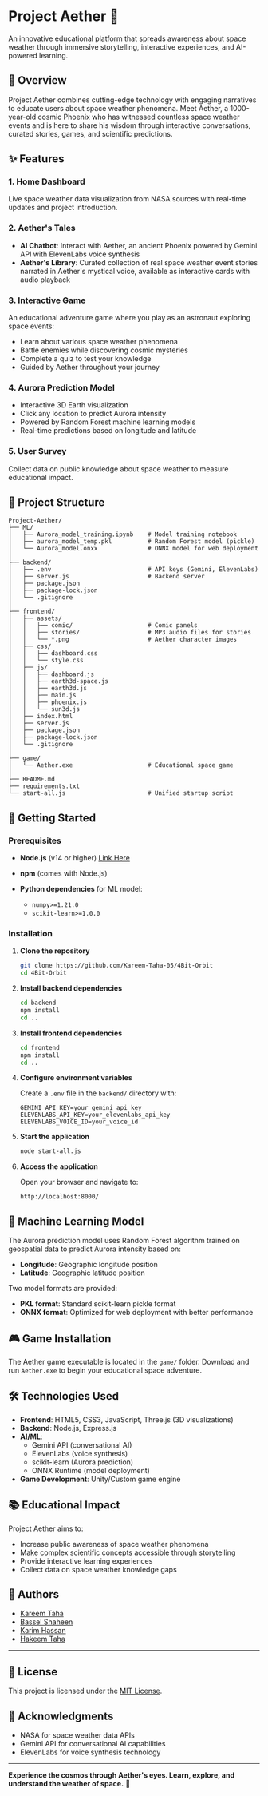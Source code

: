 # Project Aether 🌌

An innovative educational platform that spreads awareness about space weather through immersive storytelling, interactive experiences, and AI-powered learning.

## 🌟 Overview

Project Aether combines cutting-edge technology with engaging narratives to educate users about space weather phenomena. Meet Aether, a 1000-year-old cosmic Phoenix who has witnessed countless space weather events and is here to share his wisdom through interactive conversations, curated stories, games, and scientific predictions.

## ✨ Features

### 1. **Home Dashboard**
Live space weather data visualization from NASA sources with real-time updates and project introduction.

### 2. **Aether's Tales**
- **AI Chatbot**: Interact with Aether, an ancient Phoenix powered by Gemini API with ElevenLabs voice synthesis
- **Aether's Library**: Curated collection of real space weather event stories narrated in Aether's mystical voice, available as interactive cards with audio playback

### 3. **Interactive Game**
An educational adventure game where you play as an astronaut exploring space events:
- Learn about various space weather phenomena
- Battle enemies while discovering cosmic mysteries
- Complete a quiz to test your knowledge
- Guided by Aether throughout your journey

### 4. **Aurora Prediction Model**
- Interactive 3D Earth visualization
- Click any location to predict Aurora intensity
- Powered by Random Forest machine learning models
- Real-time predictions based on longitude and latitude

### 5. **User Survey**
Collect data on public knowledge about space weather to measure educational impact.

## 📁 Project Structure

```
Project-Aether/
├── ML/
│   ├── Aurora_model_training.ipynb    # Model training notebook
│   ├── aurora_model_temp.pkl          # Random Forest model (pickle)
│   └── Aurora_model.onxx              # ONNX model for web deployment
│
├── backend/
│   ├── .env                           # API keys (Gemini, ElevenLabs)
│   ├── server.js                      # Backend server
│   ├── package.json
│   ├── package-lock.json
│   └── .gitignore
│
├── frontend/
│   ├── assets/
│   │   ├── comic/                     # Comic panels
│   │   ├── stories/                   # MP3 audio files for stories
│   │   └── *.png                      # Aether character images
│   ├── css/
│   │   ├── dashboard.css
│   │   └── style.css
│   ├── js/
│   │   ├── dashboard.js
│   │   ├── earth3d-space.js
│   │   ├── earth3d.js
│   │   ├── main.js
│   │   ├── phoenix.js
│   │   └── sun3d.js
│   ├── index.html
│   ├── server.js
│   ├── package.json
│   ├── package-lock.json
│   └── .gitignore
│
├── game/
│   └── Aether.exe                     # Educational space game
│
├── README.md
├── requirements.txt
└── start-all.js                       # Unified startup script
```

## 🚀 Getting Started

### Prerequisites

- **Node.js** (v14 or higher) [Link Here](https://nodejs.org/dist/v22.20.0/node-v22.20.0-x64.msi)
- **npm** (comes with Node.js)

- **Python dependencies** for ML model:
  - `numpy>=1.21.0`
  - `scikit-learn>=1.0.0`
  

### Installation

1. **Clone the repository**
   ```bash
   git clone https://github.com/Kareem-Taha-05/4Bit-Orbit
   cd 4Bit-Orbit
   ```

2. **Install backend dependencies**
   ```bash
   cd backend
   npm install
   cd ..
   ```

3. **Install frontend dependencies**
   ```bash
   cd frontend
   npm install
   cd ..
   ```

4. **Configure environment variables**
   
   Create a `.env` file in the `backend/` directory with:
   ```
   GEMINI_API_KEY=your_gemini_api_key
   ELEVENLABS_API_KEY=your_elevenlabs_api_key
   ELEVENLABS_VOICE_ID=your_voice_id
   ```

5. **Start the application**
   ```bash
   node start-all.js
   ```

6. **Access the application**
   
   Open your browser and navigate to:
   ```
   http://localhost:8000/
   ```

## 🤖 Machine Learning Model

The Aurora prediction model uses Random Forest algorithm trained on geospatial data to predict Aurora intensity based on:
- **Longitude**: Geographic longitude position
- **Latitude**: Geographic latitude position

Two model formats are provided:
- **PKL format**: Standard scikit-learn pickle format
- **ONNX format**: Optimized for web deployment with better performance

## 🎮 Game Installation

The Aether game executable is located in the `game/` folder. Download and run `Aether.exe` to begin your educational space adventure.

## 🛠️ Technologies Used

- **Frontend**: HTML5, CSS3, JavaScript, Three.js (3D visualizations)
- **Backend**: Node.js, Express.js
- **AI/ML**: 
  - Gemini API (conversational AI)
  - ElevenLabs (voice synthesis)
  - scikit-learn (Aurora prediction)
  - ONNX Runtime (model deployment)
- **Game Development**: Unity/Custom game engine

## 📚 Educational Impact

Project Aether aims to:
- Increase public awareness of space weather phenomena
- Make complex scientific concepts accessible through storytelling
- Provide interactive learning experiences
- Collect data on space weather knowledge gaps

## 👥 Authors

- [Kareem Taha](https://github.com/Kareem-Taha-05)  
- [Bassel Shaheen](https://github.com/BasselShaheen06)  
- [Karim Hassan](https://github.com/karimhassan-808)  
- [Hakeem Taha](https://github.com/Hakeem-Taha-06)  

---

## 📄 License

This project is licensed under the [MIT License](LICENSE).


## 🙏 Acknowledgments

- NASA for space weather data APIs
- Gemini API for conversational AI capabilities
- ElevenLabs for voice synthesis technology

---

**Experience the cosmos through Aether's eyes. Learn, explore, and understand the weather of space.** 🌠
